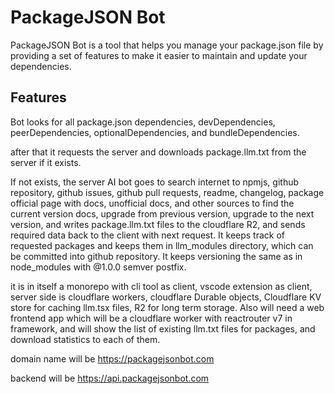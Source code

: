 # PackageJSON Bot

PackageJSON Bot is a tool that helps you manage your package.json file by providing a set of features to make it easier to maintain and update your dependencies.

## Features

Bot looks for all package.json dependencies, devDependencies, peerDependencies, optionalDependencies, and bundleDependencies.

after that it requests the server and downloads package.llm.txt from the server if it exists.

If not exists, the server AI bot goes to search internet to npmjs, github repository, github issues, github pull requests, readme, changelog, package official page with docs, unofficial docs, and other sources to find the current version docs, upgrade from previous version, upgrade to the next version, and writes package.llm.txt files to the cloudflare R2, and sends required data back to the client with next request. It keeps track of requested packages and keeps them in llm_modules directory, which can be committed into github repository. It keeps versioning the same as in node_modules with @1.0.0 semver postfix.

it is in itself a monorepo with cli tool as client, vscode extension as client, server side is cloudflare workers, cloudflare Durable objects, Cloudflare KV store for caching llm.tsx files, R2 for long term storage.
Also will need a web frontend app which will be a cloudflare worker with reactrouter v7 in framework, and will show the list of existing llm.txt files for packages, and download statistics to each of them.

domain name will be <https://packagejsonbot.com>

backend will be <https://api.packagejsonbot.com>
